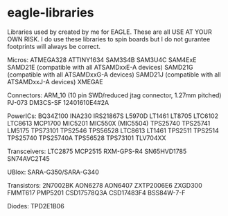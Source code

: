 # eagle-libraries
Libraries used by created by me for EAGLE. These are all USE AT YOUR OWN RISK. I do use these libraries to spin boards but I do not gurantee footprints will always be correct.


Micros:
ATMEGA328
ATTINY1634
SAM3S4B
SAM3U4C
SAM4ExE
SAMD21E (compatible with all ATSAMDxxE-A devices)
SAMD21G (compatible with all ATSAMDxxG-A devices)
SAMD21J (compatible with all ATSAMDxxJ-A devices)
XMEGAE

Connectors:
ARM_10 (10 pin SWD/reduced jtag connector, 1.27mm pitched)
PJ-073
DM3CS-SF
12401610E4#2A

PowerICs:
BQ34Z100
INA230
IRS21867S
L5970D
LT1461
LT8705
LTC6102
LTC8613
MCP1700
MIC5201
MIC550X (MIC5504)
TPS25740
TPS25741
LM5175
TPS73101
TPS2546
TPS56528
LTC8613
LT1461
TPS2511
TPS2514
TPS25740
TPS25740A
TPS56528
TPS73101
TLV704XX

Transceivers:
LTC2875
MCP2515
RXM-GPS-R4
SN65HVD1785
SN74AVC2T45

UBlox:
SARA-G350/SARA-G340

Transistors:
2N7002BK
AON6278
AON6407
ZXTP2006E6
ZXGD300
FMMT617
PMP5201
CSD17578Q3A
CSD17483F4
BSS84W-7-F


Diodes:
TPD2E1B06